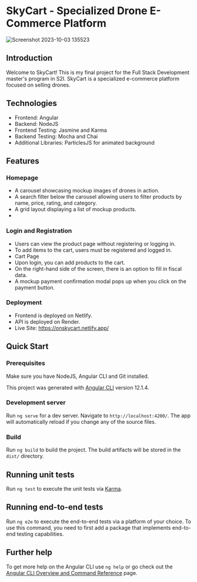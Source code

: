 # SkyCart - Specialized Drone E-Commerce Platform

![Screenshot 2023-10-03 135523](https://github.com/giorgialari/SkyCart/assets/91114037/8c8edfa1-15e1-44e4-813e-5c4b772b70c3)


## Introduction
Welcome to SkyCart! This is my final project for the Full Stack Development master's program in S2I. SkyCart is a specialized e-commerce platform focused on selling drones.

## Technologies
- Frontend: Angular
- Backend: NodeJS
- Frontend Testing: Jasmine and Karma
- Backend Testing: Mocha and Chai
- Additional Libraries: ParticlesJS for animated background
## Features

### Homepage
- A carousel showcasing mockup images of drones in action.
- A search filter below the carousel allowing users to filter products by name, price, rating, and category.
- A grid layout displaying a list of mockup products.
- 
### Login and Registration
- Users can view the product page without registering or logging in.
- To add items to the cart, users must be registered and logged in.
- Cart Page
- Upon login, you can add products to the cart.
- On the right-hand side of the screen, there is an option to fill in fiscal data.
- A mockup payment confirmation modal pops up when you click on the payment button.
  
### Deployment
- Frontend is deployed on Netlify.
- API is deployed on Render.
- Live Site: https://onskycart.netlify.app/

## Quick Start

### Prerequisites
Make sure you have NodeJS, Angular CLI and Git installed.

This project was generated with [Angular CLI](https://github.com/angular/angular-cli) version 12.1.4.

### Development server

Run `ng serve` for a dev server. Navigate to `http://localhost:4200/`. The app will automatically reload if you change any of the source files.


### Build

Run `ng build` to build the project. The build artifacts will be stored in the `dist/` directory.

## Running unit tests

Run `ng test` to execute the unit tests via [Karma](https://karma-runner.github.io).

## Running end-to-end tests

Run `ng e2e` to execute the end-to-end tests via a platform of your choice. To use this command, you need to first add a package that implements end-to-end testing capabilities.

## Further help

To get more help on the Angular CLI use `ng help` or go check out the [Angular CLI Overview and Command Reference](https://angular.io/cli) page.







